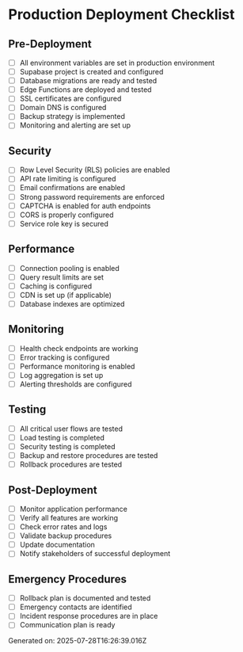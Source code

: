 # Production Deployment Checklist

## Pre-Deployment
- [ ] All environment variables are set in production environment
- [ ] Supabase project is created and configured
- [ ] Database migrations are ready and tested
- [ ] Edge Functions are deployed and tested
- [ ] SSL certificates are configured
- [ ] Domain DNS is configured
- [ ] Backup strategy is implemented
- [ ] Monitoring and alerting are set up

## Security
- [ ] Row Level Security (RLS) policies are enabled
- [ ] API rate limiting is configured
- [ ] Email confirmations are enabled
- [ ] Strong password requirements are enforced
- [ ] CAPTCHA is enabled for auth endpoints
- [ ] CORS is properly configured
- [ ] Service role key is secured

## Performance
- [ ] Connection pooling is enabled
- [ ] Query result limits are set
- [ ] Caching is configured
- [ ] CDN is set up (if applicable)
- [ ] Database indexes are optimized

## Monitoring
- [ ] Health check endpoints are working
- [ ] Error tracking is configured
- [ ] Performance monitoring is enabled
- [ ] Log aggregation is set up
- [ ] Alerting thresholds are configured

## Testing
- [ ] All critical user flows are tested
- [ ] Load testing is completed
- [ ] Security testing is completed
- [ ] Backup and restore procedures are tested
- [ ] Rollback procedures are tested

## Post-Deployment
- [ ] Monitor application performance
- [ ] Verify all features are working
- [ ] Check error rates and logs
- [ ] Validate backup procedures
- [ ] Update documentation
- [ ] Notify stakeholders of successful deployment

## Emergency Procedures
- [ ] Rollback plan is documented and tested
- [ ] Emergency contacts are identified
- [ ] Incident response procedures are in place
- [ ] Communication plan is ready

Generated on: 2025-07-28T16:26:39.016Z
